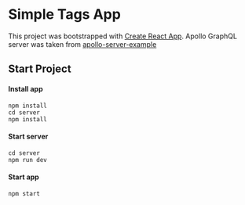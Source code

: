 # Simple Tags App
This project was bootstrapped with [Create React App](https://github.com/facebookincubator/create-react-app).
Apollo GraphQL server was taken from [apollo-server-example](https://github.com/Akryum/apollo-server-example)

## Start Project

#### Install app
```
npm install
cd server
npm install
```
#### Start server
```
cd server
npm run dev
```
#### Start app
```
npm start
```

